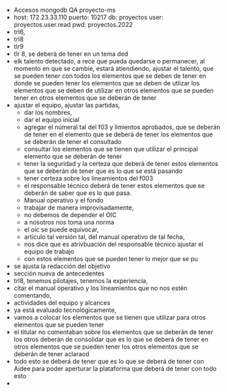 - Accesos mongodb QA proyecto-ms
- host: 172.23.33.110
  puerto: 10217
  db: proyectos
  user: proyectos.user.read
  pwd: proyectos.2022
- trl6,
- trl8
- tlr9
- tlr 8, se deberá de tener en un tema ded
- elk talento detectado, a rece que pueda quedarse o permanecer, al momento en que se cambie, estará atiendiendo, ajustar el talento, que se pueden tener con todos los elementos que se deben de tener en donde se pueden tener los elementos que se deben de utlizar los elementos que se deben de  utilizar en otros elementos que se pueden tener en otros elementos que se deberán de tener
- ajustar el equipo, ajustar las partidas,
	- dar los nombres,
	- dar el equipo inicial
	- agregar el númeral tal del f03 y limientos aprobados, que se deberán de tener en el elemento que se deberá de tener los elementos que se deberán de tener el consultado
	- consultar los elementos que se tienen que utilizar el principal elemento que se deberán de tener
	- tener la seguridad y la certeza que deberá de tener estos elementos que se deberán de tener que es lo que se está pasando
	- tener certeza sobre los lineamientos del f003
	- el responsable técnico deberá de tener estos elementos que se deberán de saber que es lo que pasa.
	- Manual operativo y el fondo
	- trabajar de manera improvisadamente,
	- no debemos de depender el OIC
	- a nosotros nos toma una norma
	- el oic se puede equivocar,
	- articulo tal versión tal, del manual operativo de tal fecha,
	- nos dice que es atrivbuación del responsable técnico ajustar el equipo de trabajo
	- con estos elementos que se pueden tener lo mejor que se pu
- se ajusta la redacción del objetivo
- sección nueva de antecedentes
- trl8, tenemos pilotajes, tenemos la experiencia,
- citar el manual operativo y los lineamientos que no nos estén comentando,
- actividades del equipo y alcances
- ya está evaluado tecnológicamente,
- vamos a colocar los elementos que se tienen que utilizar para otros elementos que se pueden tener
- el títular no comentaban sobre los elementos que se deberán de tener los otros deberán de consolidar que es lo que se deberá de tener en otros elementos que se pueden tener los otros elementos que se deberán de tener aclaraod
- todo esto se deberá de tener que es lo que se deberá de tener con Aidee para poder aperturar la plataforma que deberá de tener con todo esto
-